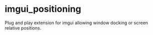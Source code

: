 # imgui_positioning
Plug and play extension for imgui allowing window docking or screen relative positions.
